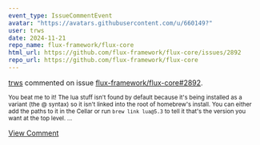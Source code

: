 ```yaml
---
event_type: IssueCommentEvent
avatar: "https://avatars.githubusercontent.com/u/660149?"
user: trws
date: 2024-11-21
repo_name: flux-framework/flux-core
html_url: https://github.com/flux-framework/flux-core/issues/2892
repo_url: https://github.com/flux-framework/flux-core
---
```


<a href='https://github.com/trws' target='_blank'>trws</a> commented on issue <a href='https://github.com/flux-framework/flux-core/issues/2892' target='_blank'>flux-framework/flux-core#2892</a>.

<small>You beat me to it! The lua stuff isn't found by default because it's being installed as a variant (the @ syntax) so it isn't linked into the root of homebrew's install.  You can either add the paths to it in the Cellar or run `brew link lua@5.3` to tell it that's the version you want at the top level....</small>

<a href='https://github.com/flux-framework/flux-core/issues/2892' target='_blank'>View Comment</a>